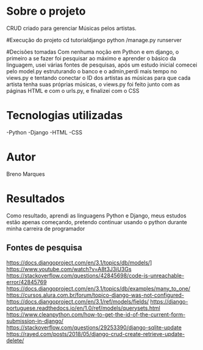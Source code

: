 # Sobre o projeto
CRUD criado para gerenciar Músicas pelos artistas.


#Execução do projeto
cd tutorialdjango
python /manage.py runserver

#Decisões tomadas
Com nenhuma noção em Python e em django, o primeiro a se fazer foi pesquisar ao máximo e aprender o básico da linguagem,
usei várias fontes de pesquisas, após um estudo inicial comecei pelo model.py estruturando o banco e o admin,perdi mais 
tempo no views.py e tentando conectar o ID dos artistas as músicas para que cada artista tenha suas próprias músicas,
o views.py foi feito junto com as páginas HTML e com o urls.py, e finalizei com o CSS

# Tecnologias utilizadas
-Python
-Django
-HTML
-CSS

# Autor
  Breno Marques
  
# Resultados
Como resultado, aprendi as linguagens Python e Django, meus estudos estão apenas começando, pretendo continuar usando o python
durante minha carreira de programador

## Fontes de pesquisa
https://docs.djangoproject.com/en/3.1/topics/db/models/]
https://www.youtube.com/watch?v=A8t3J3iU3Gs
https://stackoverflow.com/questions/42845698/code-is-unreachable-error/42845769
https://docs.djangoproject.com/en/3.1/topics/db/examples/many_to_one/
https://cursos.alura.com.br/forum/topico-django-was-not-configured-
https://docs.djangoproject.com/en/3.1/ref/models/fields/
https://django-portuguese.readthedocs.io/en/1.0/ref/models/querysets.html
https://www.cleanpython.com/how-to-get-the-id-of-the-current-form-submission-in-django/
https://stackoverflow.com/questions/29253390/django-sqlite-update
https://rayed.com/posts/2018/05/django-crud-create-retrieve-update-delete/

